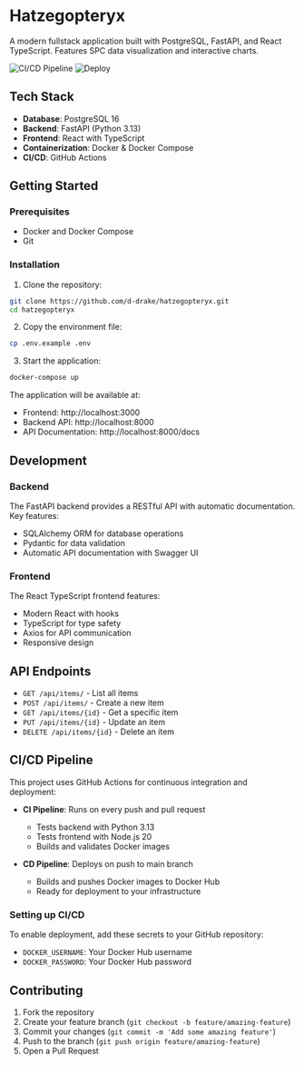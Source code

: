 # Hatzegopteryx

A modern fullstack application built with PostgreSQL, FastAPI, and React TypeScript. Features SPC data visualization and interactive charts.

![CI/CD Pipeline](https://github.com/d-drake/hatzegopteryx/workflows/CI%2FCD%20Pipeline/badge.svg)
![Deploy](https://github.com/d-drake/hatzegopteryx/workflows/Deploy/badge.svg)

## Tech Stack

- **Database**: PostgreSQL 16
- **Backend**: FastAPI (Python 3.13)
- **Frontend**: React with TypeScript
- **Containerization**: Docker & Docker Compose
- **CI/CD**: GitHub Actions

## Getting Started

### Prerequisites

- Docker and Docker Compose
- Git

### Installation

1. Clone the repository:
```bash
git clone https://github.com/d-drake/hatzegopteryx.git
cd hatzegopteryx
```

2. Copy the environment file:
```bash
cp .env.example .env
```

3. Start the application:
```bash
docker-compose up
```

The application will be available at:
- Frontend: http://localhost:3000
- Backend API: http://localhost:8000
- API Documentation: http://localhost:8000/docs

## Development

### Backend

The FastAPI backend provides a RESTful API with automatic documentation. Key features:
- SQLAlchemy ORM for database operations
- Pydantic for data validation
- Automatic API documentation with Swagger UI

### Frontend

The React TypeScript frontend features:
- Modern React with hooks
- TypeScript for type safety
- Axios for API communication
- Responsive design

## API Endpoints

- `GET /api/items/` - List all items
- `POST /api/items/` - Create a new item
- `GET /api/items/{id}` - Get a specific item
- `PUT /api/items/{id}` - Update an item
- `DELETE /api/items/{id}` - Delete an item

## CI/CD Pipeline

This project uses GitHub Actions for continuous integration and deployment:

- **CI Pipeline**: Runs on every push and pull request
  - Tests backend with Python 3.13
  - Tests frontend with Node.js 20
  - Builds and validates Docker images
  
- **CD Pipeline**: Deploys on push to main branch
  - Builds and pushes Docker images to Docker Hub
  - Ready for deployment to your infrastructure

### Setting up CI/CD

To enable deployment, add these secrets to your GitHub repository:
- `DOCKER_USERNAME`: Your Docker Hub username
- `DOCKER_PASSWORD`: Your Docker Hub password

## Contributing

1. Fork the repository
2. Create your feature branch (`git checkout -b feature/amazing-feature`)
3. Commit your changes (`git commit -m 'Add some amazing feature'`)
4. Push to the branch (`git push origin feature/amazing-feature`)
5. Open a Pull Request

<!-- CI/CD trigger: Duration field implementation completed -->